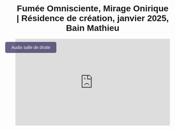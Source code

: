 <html lang="fr">
 <head>
     <meta charset="UTF-8">
     <meta name="viewport" content="width=device-width, initial-scale=1.0">
     <title>Félix-Antoine Coutu</title>
     <style>
         body {
             font-family: Arial, sans-serif;
             text-align: center;
             padding: 10px;
         }
         .video-container {
             position: relative;
             display: inline-block;
             width: 100%;
             max-width: 2000px; /* Optionnel, pour limiter la largeur maximum */
             height: 0;
             padding-bottom: 56.25%; /* 16:9 Aspect Ratio */
         }
         .video-container iframe {
             position: absolute;
             top: 0;
             left: 0;
             width: 100%;
             height: 100%;
         }
         .btn-video {
             position: absolute;
             top: 10px;
             left: 10%;
             transform: translateX(-50%);
             background-color: #433d69;
             color: white;
             padding: 10px 20px;
             border: none;
             font-size: 14px;
             cursor: pointer;
             border-radius: 5px;
             opacity: 0.8;
             transition: opacity 0.3s, background-color 0.3s;
             z-index: 10;
             text-align: left;
         }
         .btn-video:hover {
             opacity: 1;
         }
         .btn-salle1 {
             background-color: #194f18;
         }
         .btn-salle2 {
             background-color: #433d69;
         }
     </style>
 </head>
 <body>
 
 <h1 class="titre-1">Fumée Omnisciente, Mirage Onirique | Résidence de création, janvier 2025, Bain Mathieu</h1>
 
 <div class="video-container">
     <iframe id="video" src="https://www.youtube.com/embed/fm00cFcoJM8?enablejsapi=1" frameborder="0" allow="autoplay; encrypted-media" allowfullscreen></iframe>
     <button id="btnBascule" class="btn-video">Audio salle de droite</button>
 </div>
 
 <audio id="audioSalle1" loop>
     <source src="https://www.dropbox.com/scl/fi/xslc65agq0msywqp9w1px/FOMO_Audio_Perfo-res-Bain-Mathieu.mp3?rlkey=uecntb0ntbjg7dau3m46smpy8&st=lhe0s2ao&raw=1" type="audio/wav">
 </audio>
 
 <audio id="audioSalle2" loop>
     <source src="audio_salle2.mp3" type="audio/mp3">
 </audio>
 
 <script>
     var audioSalle1 = document.getElementById("audioSalle1");
     var audioSalle2 = document.getElementById("audioSalle2");
     var btnBascule = document.getElementById("btnBascule");
     
     var audioActif = audioSalle2;
     btnBascule.classList.add("btn-salle2");
     
     var player;
     var lastSyncTime = 0;  // Variable pour suivre la dernière synchronisation
     
     // Fonction d'initialisation de l'API YouTube
     function onYouTubePlayerAPIReady() {
         player = new YT.Player('video', {
             events: {
                 'onStateChange': onPlayerStateChange,
             }
         });
     }
     
     // Quand l'état de la vidéo change (lecture, pause, etc.)
     function onPlayerStateChange(event) {
         if (event.data == YT.PlayerState.PLAYING) {
             if (audioActif.paused) {
                 audioActif.currentTime = player.getCurrentTime();
                 audioActif.play();
             }
         } else if (event.data == YT.PlayerState.PAUSED) {
             audioActif.pause();
         }
     }
     
     // Synchronisation de l'audio et de la vidéo en fonction du temps
     setInterval(function() {
         if (player && player.getPlayerState() !== YT.PlayerState.PAUSED) {
             var currentTime = player.getCurrentTime();
     
             // Synchroniser l'audio toutes les 100ms (ajustez cette valeur selon les besoins)
             if (Math.abs(currentTime - lastSyncTime) > 0.1) {
                 audioActif.currentTime = currentTime;
                 lastSyncTime = currentTime;  // Mettre à jour la dernière synchronisation
             }
         }
     }, 100);
     
     // Changer l'audio actif à la demande
     btnBascule.addEventListener("click", function() {
         if (audioActif === audioSalle1) {
             audioSalle1.muted = true;
             audioSalle2.muted = false;
             audioActif = audioSalle2;
             btnBascule.textContent = "Audio salle de droite";
             btnBascule.classList.remove("btn-salle1");
             btnBascule.classList.add("btn-salle2");
         } else {
             audioSalle1.muted = false;
             audioSalle2.muted = true;
             audioActif = audioSalle1;
             btnBascule.textContent = "Audio salle de gauche";
             btnBascule.classList.remove("btn-salle2");
             btnBascule.classList.add("btn-salle1");
         }
     
         audioActif.currentTime = player.getCurrentTime();
         if (player.getPlayerState() !== YT.PlayerState.PAUSED) {
             audioActif.play();
         }
     });
     
     // Charger l'API YouTube Iframe Player
     var tag = document.createElement('script');
     tag.src = "https://www.youtube.com/iframe_api";
     var firstScriptTag = document.getElementsByTagName('script')[0];
     firstScriptTag.parentNode.insertBefore(tag, firstScriptTag);
 </script>
 
 </body>
 </html>
